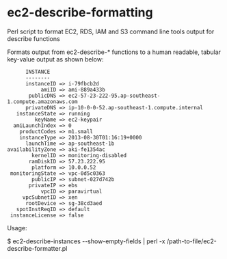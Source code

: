 ec2-describe-formatting
=======================

Perl script to format EC2, RDS, IAM and S3 command line tools output for describe functions

Formats output from ec2-describe-* functions to a human readable, tabular key-value output as shown below:


          INSTANCE
          --------
          instanceID => i-79fbcb2d
               amiID => ami-889a433b
           publicDNS => ec2-57-23-222-95.ap-southeast-1.compute.amazonaws.com
          privateDNS => ip-10-0-0-52.ap-southeast-1.compute.internal
       instanceState => running
             keyName => ec2-keypair
      amiLaunchIndex => 0
        productCodes => m1.small
        instanceType => 2013-08-30T01:16:19+0000
          launchTime => ap-southeast-1b
    availabilityZone => aki-fe1354ac
            kernelID => monitoring-disabled
           ramDiskID => 57.23.222.95
            platform => 10.0.0.52
     monitoringState => vpc-0d5c0363
            publicIP => subnet-027d742b
           privateIP => ebs
               vpcID => paravirtual
         vpcSubnetID => xen
          rootDevice => sg-38cd3aed
       spotInstReqID => default
     instanceLicense => false

Usage:

$ ec2-describe-instances --show-empty-fields | perl -x /path-to-file/ec2-describe-formatter.pl
